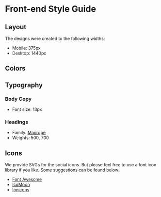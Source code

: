 # Front-end Style Guide

## Layout

The designs were created to the following widths:

-   Mobile: 375px
-   Desktop: 1440px

## Colors

## Typography

### Body Copy

-   Font size: 13px

### Headings

-   Family: [Manrope](https://fonts.google.com/specimen/Manrope)
-   Weights: 500, 700

## Icons

We provide SVGs for the social icons. But please feel free to use a font icon library if you like. Some suggestions can be found below:

-   [Font Awesome](https://fontawesome.com)
-   [IcoMoon](https://icomoon.io)
-   [Ionicons](https://ionicons.com)
